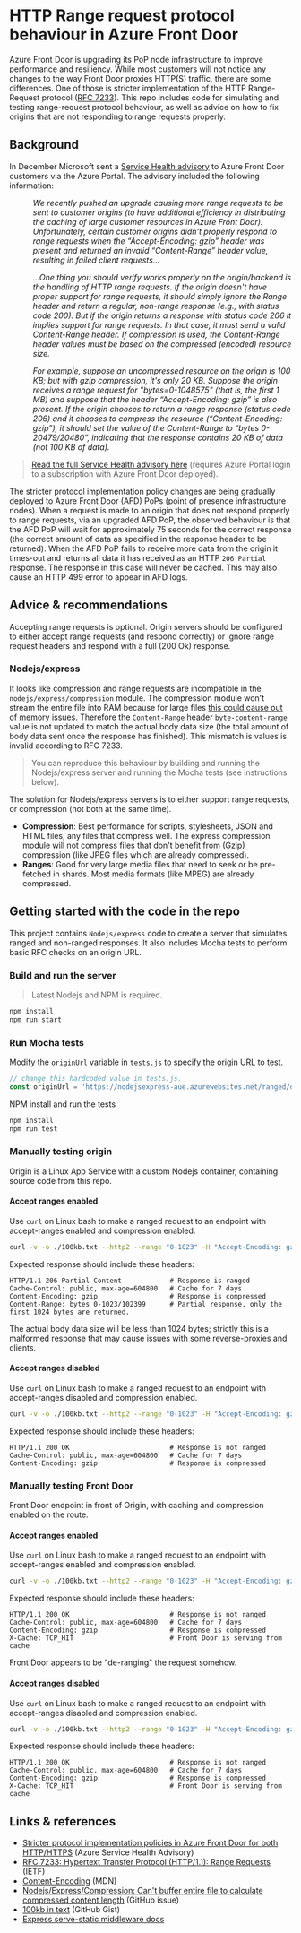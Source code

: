 # HTTP Range request protocol behaviour in Azure Front Door

Azure Front Door is upgrading its PoP node infrastructure to improve performance and resiliency. While most customers will not notice any changes to the way Front Door proxies HTTP(S) traffic, there are some differences. One of those is stricter implementation of the HTTP Range-Request protocol ([RFC 7233](https://datatracker.ietf.org/doc/html/rfc7233)). This repo includes code for simulating and testing range-request protocol behaviour, as well as advice on how to fix origins that are not responding to range requests properly.

## Background

In December Microsoft sent a [Service Health advisory][YS1Q-B88] to Azure Front Door customers via the Azure Portal. The advisory included the following information:

<div style="margin-left: 3em"><em>
<p>We recently pushed an upgrade causing more range requests to be sent to customer origins (to have additional efficiency in distributing the caching of large customer resources in Azure Front Door). Unfortunately, certain customer origins didn't properly respond to range requests when the “Accept-Encoding: gzip” header was present and returned an invalid “Content-Range” header value, resulting in failed client requests...</p>

<p>...One thing you should verify works properly on the origin/backend is the handling of HTTP range requests. If the origin doesn't have proper support for range requests, it should simply ignore the Range header and return a regular, non-range response (e.g., with status code 200). But if the origin returns a response with status code 206 it implies support for range requests. In that case, it must send a valid Content-Range header. If compression is used, the Content-Range header values must be based on the compressed (encoded) resource size.</p>

<p>For example, suppose an uncompressed resource on the origin is 100 KB; but with gzip compression, it's only 20 KB. Suppose the origin receives a range request for "bytes=0-1048575" (that is, the first 1 MB) and suppose that the header “Accept-Encoding: gzip” is also present. If the origin chooses to return a range response (status code 206) and it chooses to compress the resource (“Content-Encoding: gzip”), it should set the value of the Content-Range to “bytes 0-20479/20480”, indicating that the response contains 20 KB of data (not 100 KB of data).</p>
</em></div>

> [Read the full Service Health advisory here][YS1Q-B88] (requires Azure Portal login to a subscription with Azure Front Door deployed).

The stricter protocol implementation policy changes are being gradually deployed to Azure Front Door (AFD) PoPs (point of presence infrastructure nodes). When a request is made to an origin that does not respond properly to range requests, via an upgraded AFD PoP, the observed behaviour is that the AFD PoP will wait for approximately 75 seconds for the correct response (the correct amount of data as specified in the response header to be returned). When the AFD PoP fails to receive more data from the origin it times-out and returns all data it has received as an HTTP `206 Partial` response. The response in this case will never be cached. This may also cause an HTTP 499 error to appear in AFD logs.

## Advice & recommendations

Accepting range requests is optional. Origin servers should be configured to either accept range requests (and respond correctly) or ignore range request headers and respond with a full (200 Ok) response. 

### Nodejs/express

It looks like compression and range requests are incompatible in the `nodejs/express/compression` module. The compression module won't stream the entire file into RAM because for large files [this could cause out of memory issues](https://github.com/expressjs/compression/issues/52#issuecomment-138698947). Therefore the `Content-Range` header `byte-content-range` value is not updated to match the actual body data size (the total amount of body data sent once the response has finished). This mismatch is values is invalid according to RFC 7233.

> You can reproduce this behaviour by building and running the Nodejs/express server and running the Mocha tests  (see instructions below).

The solution for Nodejs/express servers is to either support range requests, or compression (not both at the same time).

* **Compression**: Best performance for scripts, stylesheets, JSON and HTML files, any files that compress well. The express compression module will not compress files that don't benefit from (Gzip) compression (like JPEG files which are already compressed).
* **Ranges**: Good for very large media files that need to seek or be pre-fetched in shards. Most media formats (like MPEG) are already compressed.

## Getting started with the code in the repo

This project contains `Nodejs/express` code to create a server that simulates ranged and non-ranged responses. It also includes Mocha tests to perform basic RFC checks on an origin URL.

### Build and run the server

> Latest Nodejs and NPM is required.

```bash
npm install
npm run start
```

### Run Mocha tests

Modify the `originUrl` variable in `tests.js` to specify the origin URL to test.

```javascript
// change this hardcoded value in tests.js.
const originUrl = 'https://nodejsexpress-aue.azurewebsites.net/ranged/docs/ranged100kb.txt';
```

NPM install and run the tests
```bash
npm install
npm run test
```

### Manually testing origin

Origin is a Linux App Service with a custom Nodejs container, containing source code from this repo.

#### Accept ranges enabled

Use `curl` on Linux bash to make a ranged request to an endpoint with accept-ranges enabled and compression enabled.

```bash
curl -v -o ./100kb.txt --http2 --range "0-1023" -H "Accept-Encoding: gzip" https://nodejsexpress-aue.azurewebsites.net/ranged/docs/ranged100kb.txt
```

Expected response should include these headers:

```
HTTP/1.1 206 Partial Content            # Response is ranged
Cache-Control: public, max-age=604800   # Cache for 7 days
Content-Encoding: gzip                  # Response is compressed
Content-Range: bytes 0-1023/102399      # Partial response, only the first 1024 bytes are returned.
```

The actual body data size will be less than 1024 bytes; strictly this is a malformed response that may cause issues with some reverse-proxies and clients.

#### Accept ranges disabled

Use `curl` on Linux bash to make a ranged request to an endpoint with accept-ranges disabled and compression enabled.

```bash
curl -v -o ./100kb.txt --http2 --range "0-1023" -H "Accept-Encoding: gzip" https://nodejsexpress-aue.azurewebsites.net/docs/100kb.txt
```

Expected response should include these headers:

```
HTTP/1.1 200 OK                         # Response is not ranged
Cache-Control: public, max-age=604800   # Cache for 7 days
Content-Encoding: gzip                  # Response is compressed
```

### Manually testing Front Door

Front Door endpoint in front of Origin, with caching and compression enabled on the route.

#### Accept ranges enabled

Use `curl` on Linux bash to make a ranged request to an endpoint with accept-ranges enabled and compression enabled.

```bash
curl -v -o ./100kb.txt --http2 --range "0-1023" -H "Accept-Encoding: gzip" https://helloafd-huc8gza6dpcrdxgn.z01.azurefd.net/ranged/docs/ranged100kb.txt
```

Expected response should include these headers:

```
HTTP/1.1 200 OK                         # Response is not ranged
Cache-Control: public, max-age=604800   # Cache for 7 days
Content-Encoding: gzip                  # Response is compressed
X-Cache: TCP_HIT                        # Front Door is serving from cache
```

Front Door appears to be "de-ranging" the request somehow. 

#### Accept ranges disabled

Use `curl` on Linux bash to make a ranged request to an endpoint with accept-ranges disabled and compression enabled.

```bash
curl -v -o ./100kb.txt --http2 --range "0-1023" -H "Accept-Encoding: gzip" https://helloafd-huc8gza6dpcrdxgn.z01.azurefd.net/docs/100kb.txt
```

Expected response should include these headers:

```
HTTP/1.1 200 OK                         # Response is not ranged
Cache-Control: public, max-age=604800   # Cache for 7 days
Content-Encoding: gzip                  # Response is compressed
X-Cache: TCP_HIT                        # Front Door is serving from cache
```

## Links & references

* [Stricter protocol implementation policies in Azure Front Door for both HTTP/HTTPS][YS1Q-B88] (Azure Service Health Advisory)
* [RFC 7233: Hypertext Transfer Protocol (HTTP/1.1): Range Requests](https://www.rfc-editor.org/rfc/rfc7233) (IETF)
* [Content-Encoding](https://developer.mozilla.org/en-US/docs/Web/HTTP/Headers/Content-Encoding) (MDN)
* [Nodejs/Express/Compression: Can't buffer entire file to calculate compressed content length](https://github.com/expressjs/compression/issues/52#issuecomment-138698947) (GitHub issue)
* [100kb in text](https://gist.githubusercontent.com/aal89/0e8d16a81a72d420aae9806ee87e3399/raw/3b0422de873be9b93f1cb85ec481d94f1bb238b0/100kb.txt) (GitHub Gist)
* [Express serve-static middleware docs](https://expressjs.com/en/resources/middleware/serve-static.html)

[YS1Q-B88]:https://app.azure.com/h/YS1Q-B88/e67fe2
